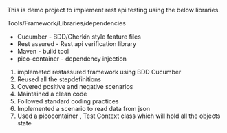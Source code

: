 This is demo project to implement rest api testing using the below libraries. 

Tools/Framework/Libraries/dependencies

- Cucumber - BDD/Gherkin style feature files
- Rest assured - Rest api verification library
- Maven - build tool
- pico-container - dependency injection 

1. implemeted restassured framework using BDD Cucumber 
2. Reused all the stepdefinitions
3. Covered positive and negative scenarios
4. Maintained a clean code 
5. Followed standard coding practices
6. Implemented a scenario to read data from json
7. Used a picocontainer , Test Context class which will hold all the objects state 
